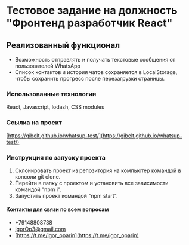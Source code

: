 # Тестовое задание на должность "Фронтенд разработчик React"


## Реализованный функционал

+ Возможность отправлять и получать текстовые сообщения от пользователей WhatsApp
+ Список контактов и история чатов сохраняется в LocalStorage, чтобы сохранить прогресс после перезагрузки страницы.

### Использованные технологии

React, Javascript, lodash, CSS modules

### Ссылка на проект

[https://gibelt.github.io/whatsup-test/](https://gibelt.github.io/whatsup-test/)

### Инструкция по запуску проекта

1. Склонировать проект из репозитория на компьютер командой в консоли git clone.
2. Перейти в папку с проектом и установить все зависимости командой "npm i".
3. Запустить проект командой "npm start".


#### Контакты для связи по всем вопросам

+ +79148808738
+ IgorOp3@gmail.com
+ [https://t.me/igor_oparin](https://t.me/igor_oparin)
